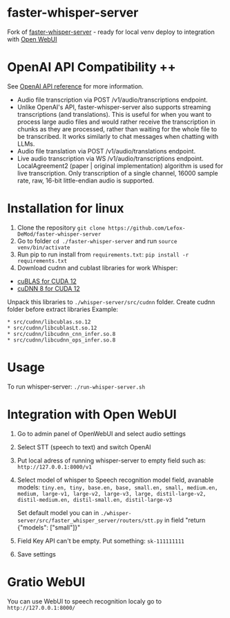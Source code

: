 # faster-whisper-server
Fork of [faster-whisper-server](https://github.com/fedirz/faster-whisper-server) - ready for local venv deploy to integration with [Open WebUI](https://github.com/open-webui/open-webui)

# OpenAI API Compatibility ++
See [OpenAI API reference](https://platform.openai.com/docs/api-reference/audio) for more information.
* Audio file transcription via POST /v1/audio/transcriptions endpoint.
* Unlike OpenAI's API, faster-whisper-server also supports streaming transcriptions (and translations). This is useful for when you want to process large audio files and would rather receive the transcription in chunks as they are processed, rather than waiting for the whole file to be transcribed. It works similarly to chat messages when chatting with LLMs.
* Audio file translation via POST /v1/audio/translations endpoint.
* Live audio transcription via WS /v1/audio/transcriptions endpoint.
        LocalAgreement2 (paper | original implementation) algorithm is used for live transcription.
        Only transcription of a single channel, 16000 sample rate, raw, 16-bit little-endian audio is supported.

# Installation for linux
1. Clone the repository
```git clone https://github.com/Lefox-DeMod/faster-whisper-server```
2. Go to  folder `cd ./faster-whisper-server` and run `source venv/bin/activate`
3. Run pip to run install from `requirements.txt`: `pip install -r requirements.txt`
4. Download cudnn and cublast libraries for work Whisper:
* [cuBLAS for CUDA 12](https://developer.nvidia.com/cudnn)
* [cuDNN 8 for CUDA 12](https://developer.nvidia.com/cublas)

Unpack this libraries to `./whisper-server/src/cudnn` folder. Create cudnn folder before extract libraries
  Example:
```
* src/cudnn/libcublas.so.12
* src/cudnn/libcublasLt.so.12
* src/cudnn/libcudnn_cnn_infer.so.8
* src/cudnn/libcudnn_ops_infer.so.8
```
  
   

# Usage
To run whisper-server: `./run-whisper-server.sh`

# Integration with Open WebUI
1. Go to admin panel of OpenWebUI and select audio settings
2. Select STT (speech to text) and switch OpenAI
3. Put local adress of running whisper-server to empty field such as: `http://127.0.0.1:8000/v1`
4. Select model of whisper to Speech recognition model field, avanable models:
    `tiny.en, tiny, base.en, base, small.en, small, medium.en, medium, large-v1, large-v2, large-v3, large, distil-large-v2, distil-medium.en, distil-small.en, distil-large-v3`

   Set default model you can in `./whisper-server/src/faster_whisper_server/routers/stt.py` in field  "return {"models": ["small"]}"
5. Field Key API can't be empty. Put something: `sk-111111111`
6. Save settings

# Gratio WebUI 
You can use WebUI to speech recognition localy go to `http://127.0.0.1:8000/`
